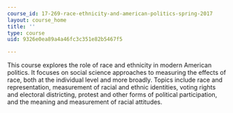 ```yaml
---
course_id: 17-269-race-ethnicity-and-american-politics-spring-2017
layout: course_home
title: ''
type: course
uid: 9326e0ea89a4a46fc3c351e82b5467f5

---
```

This course explores the role of race and ethnicity in modern American politics. It focuses on social science approaches to measuring the effects of race, both at the individual level and more broadly. Topics include race and representation, measurement of racial and ethnic identities, voting rights and electoral districting, protest and other forms of political participation, and the meaning and measurement of racial attitudes.
